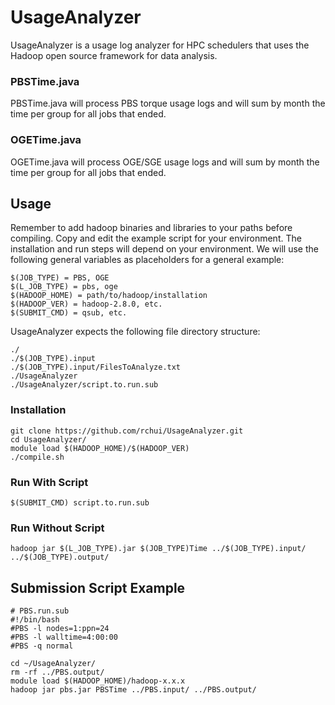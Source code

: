 # UsageAnalyzer
UsageAnalyzer is a usage log analyzer for HPC schedulers that uses the Hadoop open source framework for data analysis.

### PBSTime.java
PBSTime.java will process PBS torque usage logs and will sum by month the time per group for all jobs that ended.

### OGETime.java
OGETime.java will process OGE/SGE usage logs and will sum by month the time per group for all jobs that ended.

## Usage
Remember to add hadoop binaries and libraries to your paths before compiling. Copy and edit the example script for your environment. The installation and run steps will depend on your environment. We will use the following general variables as placeholders for a general example:
```
$(JOB_TYPE) = PBS, OGE
$(L_JOB_TYPE) = pbs, oge
$(HADOOP_HOME) = path/to/hadoop/installation
$(HADOOP_VER) = hadoop-2.8.0, etc.
$(SUBMIT_CMD) = qsub, etc.
```
UsageAnalyzer expects the following file directory structure:
```
./
./$(JOB_TYPE).input
./$(JOB_TYPE).input/FilesToAnalyze.txt
./UsageAnalyzer
./UsageAnalyzer/script.to.run.sub
```
### Installation
```
git clone https://github.com/rchui/UsageAnalyzer.git
cd UsageAnalyzer/
module load $(HADOOP_HOME)/$(HADOOP_VER)
./compile.sh
```

### Run With Script
```
$(SUBMIT_CMD) script.to.run.sub
```

### Run Without Script
```
hadoop jar $(L_JOB_TYPE).jar $(JOB_TYPE)Time ../$(JOB_TYPE).input/ ../$(JOB_TYPE).output/
```

## Submission Script Example
```
# PBS.run.sub
#!/bin/bash                                                                                                                             
#PBS -l nodes=1:ppn=24
#PBS -l walltime=4:00:00
#PBS -q normal

cd ~/UsageAnalyzer/
rm -rf ../PBS.output/
module load $(HADOOP_HOME)/hadoop-x.x.x
hadoop jar pbs.jar PBSTime ../PBS.input/ ../PBS.output/
```
